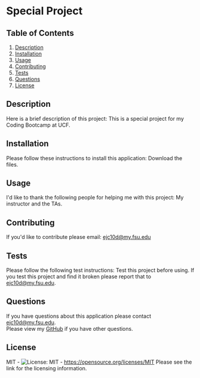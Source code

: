 # Special Project

  ## Table of Contents

  1. [Description](#description)
  2. [Installation](#installation)
  3. [Usage](#usage)
  4. [Contributing](#contributing)
  5. [Tests](#tests)
  6. [Questions](#questions)
  7. [License](#license)

  ## Description <a href="#description"></a>
  Here is a brief description of this project: This is a special project for my Coding Bootcamp at UCF. 
  
  ## Installation <a href="#installation"></a>
  Please follow these instructions to install this application: Download the files.
  
  ## Usage <a href="#usage"></a>
  I'd like to thank the following people for helping me with this project: My instructor and the TAs.
  
  ## Contributing <a href="#contributing"></a>
  If you'd like to contribute please email: ejc10d@my.fsu.edu

  ## Tests <a href="#tests"></a>
  Please follow the following test instructions: Test this project before using. 
  If you test this project and find it broken please report that to ejc10d@my.fsu.edu.

  ## Questions <a href="#questions"></a>
  If you have questions about this application please contact ejc10d@my.fsu.edu. <br/>
  Please view my [GitHub](https://github.com/ejc10d) if you have other questions.

  ## License <a href="#license"></a>
  MIT - ![License: MIT](https://img.shields.io/badge/License-MIT-yellow.svg) - https://opensource.org/licenses/MIT Please see the link for the licensing information.
